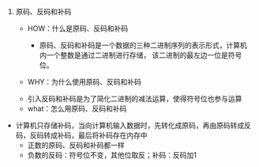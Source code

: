 1. 原码、反码和补码

   * HOW：什么是原码、反码和补码

     + 原码、反码和补码是一个数据的三种二进制序列的表示形式，计算机内一个整数是通过二进制进行存储， 该二进制的最左边一位是符号位。

   *  WHY：为什么使用原码、反码和补码

     + 引入反码和补码是为了简化二进制的减法运算，使得符号位也参与运算

   *  what：怎么用原码、反码和补码
  + 计算机只存储补码，当向计算机输入数据时，先转化成原码，再由原码转成反码，反码转成补码，最后将补码存在内存中
     + 正数的原码、反码和补码都一样
     + 负数的反码：符号位不变，其他位取反；补码：反码加1



​	     

